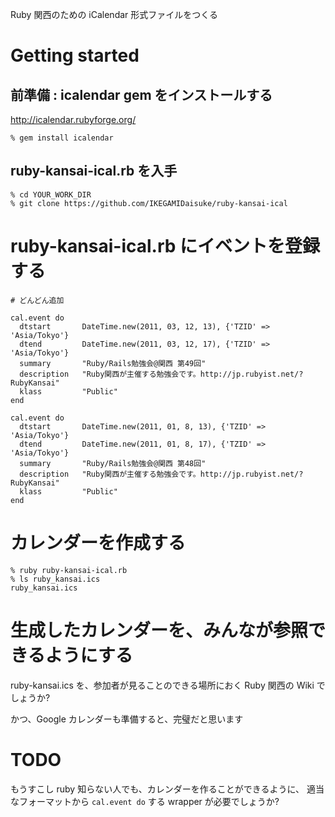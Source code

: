 Ruby 関西のための iCalendar 形式ファイルをつくる

# Getting started

## 前準備 : icalendar gem をインストールする

http://icalendar.rubyforge.org/

    % gem install icalendar

## ruby-kansai-ical.rb を入手

    % cd YOUR_WORK_DIR
    % git clone https://github.com/IKEGAMIDaisuke/ruby-kansai-ical

# ruby-kansai-ical.rb にイベントを登録する

    # どんどん追加

    cal.event do
      dtstart       DateTime.new(2011, 03, 12, 13), {'TZID' => 'Asia/Tokyo'}
      dtend         DateTime.new(2011, 03, 12, 17), {'TZID' => 'Asia/Tokyo'}
      summary       "Ruby/Rails勉強会@関西 第49回"
      description   "Ruby関西が主催する勉強会です。http://jp.rubyist.net/?RubyKansai"
      klass         "Public"
    end
    
    cal.event do
      dtstart       DateTime.new(2011, 01, 8, 13), {'TZID' => 'Asia/Tokyo'}
      dtend         DateTime.new(2011, 01, 8, 17), {'TZID' => 'Asia/Tokyo'}
      summary       "Ruby/Rails勉強会@関西 第48回"
      description   "Ruby関西が主催する勉強会です。http://jp.rubyist.net/?RubyKansai"
      klass         "Public"
    end

# カレンダーを作成する

    % ruby ruby-kansai-ical.rb
    % ls ruby_kansai.ics
    ruby_kansai.ics

# 生成したカレンダーを、みんなが参照できるようにする

ruby-kansai.ics を、参加者が見ることのできる場所におく
Ruby 関西の Wiki でしょうか?

かつ、Google カレンダーも準備すると、完璧だと思います

# TODO

もうすこし ruby 知らない人でも、カレンダーを作ることができるように、
適当なフォーマットから `cal.event do` する wrapper が必要でしょうか?

